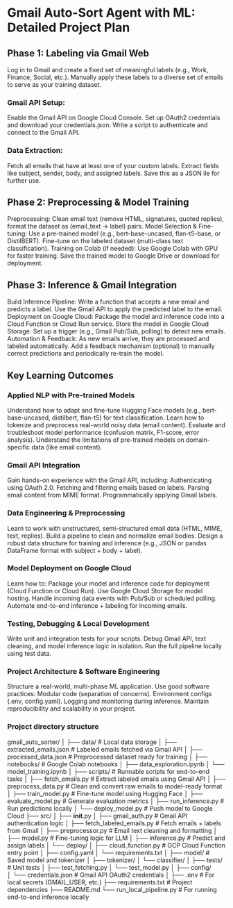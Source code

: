 # Gmail Auto-Sort Agent with ML: Detailed Project Plan

## Phase 1: Labeling via Gmail Web
Log in to Gmail and create a fixed set of meaningful labels (e.g., Work, Finance, Social, etc.).
Manually apply these labels to a diverse set of emails to serve as your training dataset.

### Gmail API Setup:
Enable the Gmail API on Google Cloud Console.
Set up OAuth2 credentials and download your credentials.json.
Write a script to authenticate and connect to the Gmail API.

### Data Extraction:
Fetch all emails that have at least one of your custom labels.
Extract fields like subject, sender, body, and assigned labels.
Save this as a JSON ile for further use.

## Phase 2: Preprocessing & Model Training
Preprocessing: Clean email text (remove HTML, signatures, quoted replies), 
format the dataset as (email_text → label) pairs.
Model Selection & Fine-tuning: Use a pre-trained model (e.g., bert-base-uncased, flan-t5-base, or DistilBERT).
Fine-tune on the labeled dataset (multi-class text classification).
Training on Colab (if needed): Use Google Colab with GPU for faster training.
Save the trained model to Google Drive or download for deployment.

## Phase 3: Inference & Gmail Integration
Build Inference Pipeline: Write a function that accepts a new email and predicts a label.
Use the Gmail API to apply the predicted label to the email.
Deployment on Google Cloud: Package the model and inference code into a Cloud Function or Cloud Run service.
Store the model in Google Cloud Storage.
Set up a trigger (e.g., Gmail Pub/Sub, polling) to detect new emails.
Automation & Feedback: As new emails arrive, they are processed and labeled automatically.
Add a feedback mechanism (optional) to manually correct predictions and periodically re-train the model.

## Key Learning Outcomes

### Applied NLP with Pre-trained Models
Understand how to adapt and fine-tune Hugging Face models (e.g., bert-base-uncased, distilbert, flan-t5) for text classification.
Learn how to tokenize and preprocess real-world noisy data (email content).
Evaluate and troubleshoot model performance (confusion matrix, F1-score, error analysis).
Understand the limitations of pre-trained models on domain-specific data (like email content).

### Gmail API Integration
Gain hands-on experience with the Gmail API, including:
Authenticating using OAuth 2.0.
Fetching and filtering emails based on labels.
Parsing email content from MIME format.
Programmatically applying Gmail labels.

### Data Engineering & Preprocessing
Learn to work with unstructured, semi-structured email data (HTML, MIME, text, replies).
Build a pipeline to clean and normalize email bodies.
Design a robust data structure for training and inference (e.g., JSON or pandas DataFrame format with subject + body + label).

### Model Deployment on Google Cloud
Learn how to:
Package your model and inference code for deployment (Cloud Function or Cloud Run).
Use Google Cloud Storage for model hosting.
Handle incoming data events with Pub/Sub or scheduled polling.
Automate end-to-end inference + labeling for incoming emails.

### Testing, Debugging & Local Development
Write unit and integration tests for your scripts.
Debug Gmail API, text cleaning, and model inference logic in isolation.
Run the full pipeline locally using test data.

### Project Architecture & Software Engineering
Structure a real-world, multi-phase ML application.
Use good software practices:
Modular code (separation of concerns).
Environment configs (.env, config.yaml).
Logging and monitoring during inference.
Maintain reproducibility and scalability in your project.

### Project directory structure

gmail_auto_sorter/
│
├── data/                          # Local data storage
│   ├── extracted_emails.json     # Labeled emails fetched via Gmail API
│   ├── processed_data.json       # Preprocessed dataset ready for training
│
├── notebooks/                    # Google Colab notebooks
│   ├── data_exploration.ipynb
│   └── model_training.ipynb
│
├── scripts/                      # Runnable scripts for end-to-end tasks
│   ├── fetch_emails.py          # Extract labeled emails using Gmail API
│   ├── preprocess_data.py       # Clean and convert raw emails to model-ready format
│   ├── train_model.py           # Fine-tune model using Hugging Face
│   ├── evaluate_model.py        # Generate evaluation metrics
│   ├── run_inference.py         # Run predictions locally
│   └── deploy_model.py          # Push model to Google Cloud
├── src/
│   ├── __init__.py
│   ├── gmail_auth.py             # Gmail API authentication logic
│   ├── fetch_labeled_emails.py  # Fetch emails + labels from Gmail
│   ├── preprocessor.py           # Email text cleaning and formatting
│   ├── model.py                  # Fine-tuning logic for LLM
│   ├── inference.py              # Predict and assign labels
│   └── deploy/
│       ├── cloud_function.py     # GCP Cloud Function entry point
│       ├── config.yaml
│       └── requirements.txt
│
├── model/                        # Saved model and tokenizer
│   ├── tokenizer/
│   └── classifier/
│
├── tests/                        # Unit tests
│   ├── test_fetching.py
│   └── test_model.py
│
├── config/                       
│   └── credentials.json          # Gmail API OAuth2 credentials
│
├── .env                          # For local secrets (GMAIL_USER, etc.)
├── requirements.txt              # Project dependencies
├── README.md
└── run_local_pipeline.py         # For running end-to-end inference locally